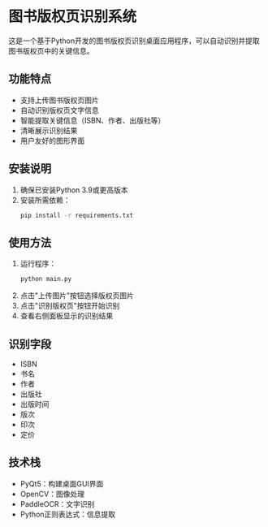 # 图书版权页识别系统

这是一个基于Python开发的图书版权页识别桌面应用程序，可以自动识别并提取图书版权页中的关键信息。

## 功能特点

- 支持上传图书版权页图片
- 自动识别版权页文字信息
- 智能提取关键信息（ISBN、作者、出版社等）
- 清晰展示识别结果
- 用户友好的图形界面

## 安装说明

1. 确保已安装Python 3.9或更高版本
2. 安装所需依赖：
   ```bash
   pip install -r requirements.txt
   ```

## 使用方法

1. 运行程序：
   ```bash
   python main.py
   ```
2. 点击"上传图片"按钮选择版权页图片
3. 点击"识别版权页"按钮开始识别
4. 查看右侧面板显示的识别结果

## 识别字段

- ISBN
- 书名
- 作者
- 出版社
- 出版时间
- 版次
- 印次
- 定价

## 技术栈

- PyQt5：构建桌面GUI界面
- OpenCV：图像处理
- PaddleOCR：文字识别
- Python正则表达式：信息提取